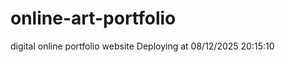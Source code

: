 # online-art-portfolio
digital  online portfolio website
D e p l o y i n g   a t   0 8 / 1 2 / 2 0 2 5   2 0 : 1 5 : 1 0  
 